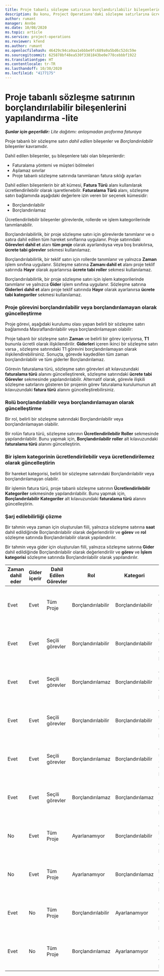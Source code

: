 ```yaml
---
title: Proje tabanlı sözleşme satırının borçlandırılabilir bileşenlerini yapılandırma -lite
description: Bu konu, Project Operations'daki sözleşme satırlarına ücretlendirilebilir bileşenlerin nasıl eklenebilir olduğu hakkında bilgi sağlar.
author: rumant
manager: Annbe
ms.date: 10/08/2020
ms.topic: article
ms.service: project-operations
ms.reviewer: kfend
ms.author: rumant
ms.openlocfilehash: 46429c94ca9aa1ebbbe9fc689a9a5bd6c52dc59e
ms.sourcegitcommit: 625878bf48ea530f3381843be0e778cebbbf1922
ms.translationtype: HT
ms.contentlocale: tr-TR
ms.lasthandoff: 10/30/2020
ms.locfileid: "4177175"
---
```

# <a name="configure-chargeable-components-of-a-project-based-contract-line---lite"></a>Proje tabanlı sözleşme satırının borçlandırılabilir bileşenlerini yapılandırma -lite

_**Şunlar için geçerlidir:** Lite dağıtımı: anlaşmadan proforma faturaya_

Proje tabanlı bir sözleşme satırı *dahil edilen* bileşenler ve *Borçlandırılabilir* bileşenler kavramıdır.

Dahil edilen bileşenler, şu bileşenlere tabi olan bileşenlerdir:

  - Faturalama yöntemi ve müşteri bölmeleri
  - Aşılamaz sınırlar 
  - Proje tabanlı sözleşme satırında tanımlanan fatura sıklığı ayarları

Dahil edilen bileşenlerin bir alt kümesi, **Fatura Türü** alanı kullanılarak ücretlendirilebilir olarak işaretlenebilir. **Faturalama Türü** alanı, sözleşme satırı bağlamında aşağıdaki değerlere izin veren bir seçenek kümesidir:

  - Borçlandırılabilir
  - Borçlandırılamaz

Ücretlendirilebilir bileşenler görevlerde, rollerde ve işlem kategorilerinde tanımlanabilir.

Borçlandırılabilirlik, bir proje sözleşme satırı için görevlerde tanımlanır ve o satıra dahil edilen tüm hareket sınıflarına uygulanır. Proje satırındaki **Görevleri dahil et** alanı **tüm proje** olarak ayarlandıysa veya boş bırakılırsa, **ücrete tabi görevler** sekmesi kullanılamaz.

Borçlandırılabilirlik, bir teklif satırı için rollerde tanımlanır ve yalnızca **Zaman** işlem sınıfına uygulanır. Sözleşme satırına **Zamanı dahil et** alanı proje teklif satırında **Hayır** olarak ayarlanırsa **ücrete tabi roller** sekmesi kullanılamaz.

Borçlandırılabilirlik, bir proje sözleşme satırı için işlem kategorilerinde tanımlanır ve yalnızca **Gider** işlem sınıfına uygulanır. Sözleşme satırına **Giderleri dahil et** alanı proje teklif satırında **Hayır** olarak ayarlanırsa **ücrete tabi kategoriler** sekmesi kullanılamaz.

### <a name="update-a-project-task-as-chargeable-or-non-chargeable"></a>Proje görevini borçlandırılabilir veya borçlandırılamayan olarak güncelleştirme

Proje görevi, aşağıdaki kurulumu olası yapan belirli bir sözleşme satırı bağlamında Masraflandırılabilir veya borçlandırılamayan olabilir:

Proje tabanlı bir sözleşme satırı **Zaman** ve belirli bir görev içeriyorsa, **T1** bununla ücretli olarak ilişkilendirilir. **Giderleri** içeren ikinci bir sözleşme satırı varsa , sözleşme satırındaki T1 görevini borçlandırılamayan olarak ilişkilendirebilirsiniz. Sonuçta, görevde kaydedilen tüm zaman borçlandırılabilir ve tüm giderler Borçlandırılamaz.

Görevin faturalama türü, sözleşme satırı görevleri alt kılavuzundaki **faturalama türü** alanını güncelleştirerek, sözleşme satırındaki **ücrete tabi Görevler** sekmesinde yapılandırılabilir. Alternatif olarak, görevle ilişkili sözleşme satırlarını gösteren bir projenin görev faturalama kurulumunun alt kılavuzundaki **fatura türü** alanını güncelleştirebilirsiniz.

### <a name="update-a-role-as-chargeable-or-non-chargeable"></a>Rolü borçlandırılabilir veya borçlandırılamayan olarak güncelleştirme

Bir rol, belirli bir sözleşme satırındaki Borçlandırılabilir veya borçlandırılamayan olabilir.

Bir rolün fatura türü, sözleşme satırının **Ücretlendirilebilir Roller** sekmesinde yapılandırılabilir. Bunu yapmak için, **Borçlandırılabilir roller** alt kılavuzundaki **faturalama türü** alanını güncelleştirin.

### <a name="update-a-transaction-category-as-chargeable-or-non-chargeable"></a>Bir işlem kategorinin ücretlendirilebilir veya ücretlendirilemez olarak güncelleştirin

Bir hareket kategorisi, belirli bir sözleşme satırındaki Borçlandırılabilir veya borçlandırılamayan olabilir.

Bir işlemin fatura türü, proje tabanlı sözleşme satırının **Ücretlendirilebilir Kategoriler** sekmesinde yapılandırılabilir. Bunu yapmak için, **Borçlandırılabilir Kategoriler** alt kılavuzundaki **faturalama türü** alanını güncelleştirin.

### <a name="resolve-chargeability"></a>Şarj edilebilirliği çözme

Bir tahmin veya zaman için oluşturulan fiili, yalnızca sözleşme satırına **saat** dahil edildiğinde Borçlandırılabilir olarak değerlendirilir ve **görev** ve **rol** sözleşme satırında Borçlandırılabilir olarak yapılandırılır.

Bir tahmin veya gider için oluşturulan fiili, yalnızca sözleşme satırına **Gider** dahil edildiğinde Borçlandırılabilir olarak değerlendirilir ve **görev** ve **İşlem kategorisi** sözleşme satırında Borçlandırılabilir olarak yapılandırılır.


| Zaman dahil eder | Gider içerir | Dahil Edilen Görevler | Rol           | Kategori       | Görev                                                                                                      |
|---------------|------------------|----------------|----------------|----------------|-----------------------------------------------------------------------------------------------------------|
| Evet           | Evet              | Tüm Proje | Borçlandırılabilir     | Borçlandırılabilir     | Bir Zaman fiili faturalama: **Ücretli** </br> Geçerli gider faturalama türü: **Borçlandırılabilir**           |
| Evet           | Evet              | Seçili görevler | Borçlandırılabilir     | Borçlandırılabilir     | Bir Zaman fiili faturalama: **Ücretli** </br> Geçerli gider faturalama türü: **Borçlandırılabilir**           |
| Evet           | Evet              | Seçili görevler | Borçlandırılamaz | Borçlandırılabilir     | Bir Zaman fiili faturalama: **Ücretlendirilemez** </br> Geçerli gider faturalama türü: **Borçlandırılabilir**       |
| Evet           | Evet              | Seçili görevler | Borçlandırılabilir     | Borçlandırılabilir     | Bir Zaman fiili faturalama: **Ücretlendirilemez** </br> Geçerli gider faturalama türü: **Borçlandırılamaz** |
| Evet           | Evet              | Seçili görevler | Borçlandırılamaz | Borçlandırılabilir     | Bir Zaman fiili faturalama: **Ücretlendirilemez** </br> Geçerli gider faturalama türü: **Borçlandırılamaz** |
| Evet           | Evet              | Seçili görevler | Borçlandırılamaz | Borçlandırılamaz | Bir Zaman fiili faturalama: **Ücretlendirilemez** </br> Geçerli gider faturalama türü: **Borçlandırılamaz** |
| No            | Evet              | Tüm Proje | Ayarlanamıyor   | Borçlandırılabilir     | Bir Zaman fiili faturalama: **Kullanılamaz**</br>Geçerli gider faturalama türü: **Borçlandırılabilir**          |
| No            | Evet              | Tüm Proje | Ayarlanamıyor   | Borçlandırılamaz | Bir Zaman fiili faturalama: **Kullanılamaz**</br> Geçerli gider faturalama türü: **Borçlandırılamaz**     |
| Evet           | No               | Tüm Proje | Borçlandırılabilir     | Ayarlanamıyor   | Bir Zaman fiili faturalama: **Ücretli** </br> Geçerli gider faturalama türü: **Kullanılamaz**        |
| Evet           | No               | Tüm Proje | Borçlandırılamaz | Ayarlanamıyor   | Bir Zaman fiili faturalama: **Ücretlendirilemez** </br>Geçerli gider faturalama türü: **Kullanılamaz**   |

